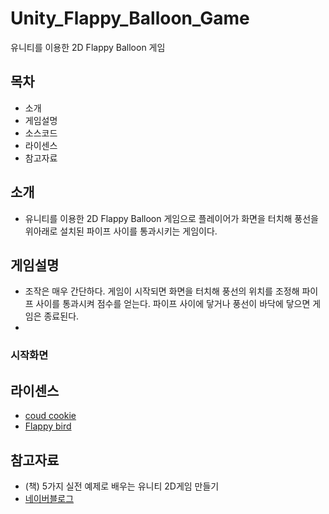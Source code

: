 # Unity_Flappy_Balloon_Game
유니티를 이용한 2D Flappy Balloon 게임

## 목차
- 소개
- 게임설명
- 소스코드
- 라이센스
- 참고자료

## 소개
- 유니티를 이용한 2D Flappy Balloon 게임으로 플레이어가 화면을 터치해 풍선을 위아래로 설치된 파이프 사이를 통과시키는 게임이다.

## 게임설명
- 조작은 매우 간단하다. 게임이 시작되면 화면을 터치해 풍선의 위치를 조정해 파이프 사이를 통과시켜 점수를 얻는다. 파이프 사이에 닿거나 풍선이 바닥에 닿으면 게임은 종료된다.
- 
### 시작화면

## 라이센스
- [coud cookie](https://www.spriters-resource.com/mobile/cookierun/sheet/107566/)
- [Flappy bird](https://www.spriters-resource.com/mobile/flappybird/sheet/59894/)

## 참고자료
- (책) 5가지 실전 예제로 배우는 유니티 2D게임 만들기
- [네이버블로그](https://blog.naver.com/and_lamyland)
